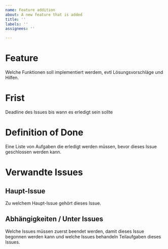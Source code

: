 ```yaml
---
name: Feature addition
about: A new feature that is added
title: ''
labels: ''
assignees: ''

---
```


# Feature
Welche Funktionen soll implementiert werdem, evtl Lösungsvorschläge und Hilfen.

# Frist
Deadline des Issues bis wann es erledigt sein sollte

# Definition of Done
Eine Liste von Aufgaben die erledigt werden müssen, bevor dieses Issue geschlossen werden kann.

# Verwandte Issues

## Haupt-Issue
Zu welchem Haupt-Issue gehört dieses Issue.

## Abhängigkeiten / Unter Issues
Welche Issues müssen zuerst beendet werden, damit dieses Issue begonnen werden kann und welche Issues behandeln
Teilaufgaben dieses Issues.
